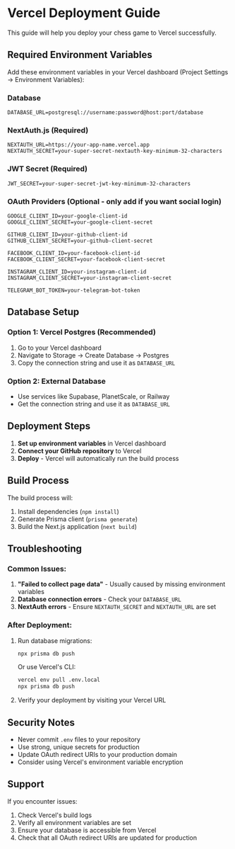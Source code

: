 # Vercel Deployment Guide

This guide will help you deploy your chess game to Vercel successfully.

## Required Environment Variables

Add these environment variables in your Vercel dashboard (Project Settings → Environment Variables):

### Database
```
DATABASE_URL=postgresql://username:password@host:port/database
```

### NextAuth.js (Required)
```
NEXTAUTH_URL=https://your-app-name.vercel.app
NEXTAUTH_SECRET=your-super-secret-nextauth-key-minimum-32-characters
```

### JWT Secret (Required)
```
JWT_SECRET=your-super-secret-jwt-key-minimum-32-characters
```

### OAuth Providers (Optional - only add if you want social login)
```
GOOGLE_CLIENT_ID=your-google-client-id
GOOGLE_CLIENT_SECRET=your-google-client-secret

GITHUB_CLIENT_ID=your-github-client-id
GITHUB_CLIENT_SECRET=your-github-client-secret

FACEBOOK_CLIENT_ID=your-facebook-client-id
FACEBOOK_CLIENT_SECRET=your-facebook-client-secret

INSTAGRAM_CLIENT_ID=your-instagram-client-id
INSTAGRAM_CLIENT_SECRET=your-instagram-client-secret

TELEGRAM_BOT_TOKEN=your-telegram-bot-token
```

## Database Setup

### Option 1: Vercel Postgres (Recommended)
1. Go to your Vercel dashboard
2. Navigate to Storage → Create Database → Postgres
3. Copy the connection string and use it as `DATABASE_URL`

### Option 2: External Database
- Use services like Supabase, PlanetScale, or Railway
- Get the connection string and use it as `DATABASE_URL`

## Deployment Steps

1. **Set up environment variables** in Vercel dashboard
2. **Connect your GitHub repository** to Vercel
3. **Deploy** - Vercel will automatically run the build process

## Build Process

The build process will:
1. Install dependencies (`npm install`)
2. Generate Prisma client (`prisma generate`)
3. Build the Next.js application (`next build`)

## Troubleshooting

### Common Issues:

1. **"Failed to collect page data"** - Usually caused by missing environment variables
2. **Database connection errors** - Check your `DATABASE_URL`
3. **NextAuth errors** - Ensure `NEXTAUTH_SECRET` and `NEXTAUTH_URL` are set

### After Deployment:

1. Run database migrations:
   ```bash
   npx prisma db push
   ```
   Or use Vercel's CLI:
   ```bash
   vercel env pull .env.local
   npx prisma db push
   ```

2. Verify your deployment by visiting your Vercel URL

## Security Notes

- Never commit `.env` files to your repository
- Use strong, unique secrets for production
- Update OAuth redirect URIs to your production domain
- Consider using Vercel's environment variable encryption

## Support

If you encounter issues:
1. Check Vercel's build logs
2. Verify all environment variables are set
3. Ensure your database is accessible from Vercel
4. Check that all OAuth redirect URIs are updated for production
